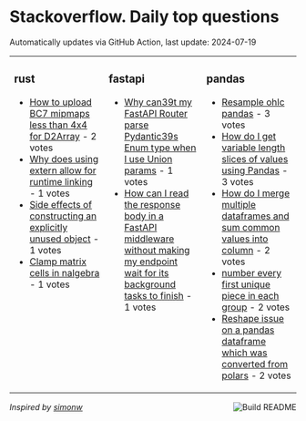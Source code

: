 # Stackoverflow. Daily top questions 

Automatically updates via GitHub Action, last update: <!-- date starts -->2024-07-19<!-- date ends -->


<table><tr><td valign="top" width="33%">

### rust
<!-- rust starts -->
* [How to upload BC7 mipmaps less than 4x4 for D2Array](https://stackoverflow.com/questions/78766559/how-to-upload-bc7-mipmaps-less-than-4x4-for-d2array) - 2 votes
* [Why does using extern allow for runtime linking](https://stackoverflow.com/questions/78762309/why-does-using-extern-allow-for-runtime-linking) - 1 votes
* [Side effects of constructing an explicitly unused object](https://stackoverflow.com/questions/78767556/side-effects-of-constructing-an-explicitly-unused-object) - 1 votes
* [Clamp matrix cells in nalgebra](https://stackoverflow.com/questions/78766468/clamp-matrix-cells-in-nalgebra) - 1 votes
<!-- rust ends -->
</td><td valign="top" width="34%">


### fastapi
<!-- fastapi starts -->
* [Why can39t my FastAPI Router parse Pydantic39s Enum type when I use Union params](https://stackoverflow.com/questions/78767465/why-cant-my-fastapi-router-parse-pydantics-enum-type-when-i-use-union-params) - 1 votes
* [How can I read the response body in a FastAPI middleware without making my endpoint wait for its background tasks to finish](https://stackoverflow.com/questions/78764579/how-can-i-read-the-response-body-in-a-fastapi-middleware-without-making-my-endpo) - 1 votes
<!-- fastapi ends -->
</td><td valign="top" width="34%">


### pandas
<!-- pandas starts -->
* [Resample ohlc pandas](https://stackoverflow.com/questions/78768197/resample-ohlc-pandas) - 3 votes
* [How do I get variable length slices of values using Pandas](https://stackoverflow.com/questions/78770796/how-do-i-get-variable-length-slices-of-values-using-pandas) - 3 votes
* [How do I merge multiple dataframes and sum common values into column](https://stackoverflow.com/questions/78764991/how-do-i-merge-multiple-dataframes-and-sum-common-values-into-column) - 2 votes
* [number every first unique piece in each group](https://stackoverflow.com/questions/78766657/number-every-first-unique-piece-in-each-group) - 2 votes
* [Reshape issue on a pandas dataframe which was converted from polars](https://stackoverflow.com/questions/78765916/reshape-issue-on-a-pandas-dataframe-which-was-converted-from-polars) - 2 votes
<!-- pandas ends -->
</td></tr></table>

<a href="https://github.com/hp0404/hp0404/actions"><img src="https://github.com/hp0404/hp0404/workflows/Build%20README/badge.svg" align="right" alt="Build README"></a> <p>*Inspired by  [simonw](https://github.com/simonw/simonw)*</p>
